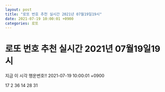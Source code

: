 ```yaml
---
layout: post
title: "로또 번호 추천 실시간 2021년 07월19일19시"
date: 2021-07-19 10:00:01 +0900
categories: 로또
---
```


# 로또 번호 추천 실시간 2021년 07월19일19시

지금 이 시각 행운번호!! 2021-07-19 10:00:01 +0900

 17  2  36  14  28  31 

